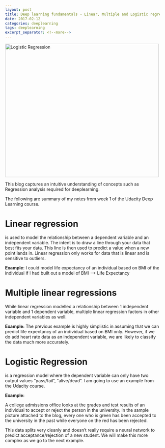 ```yaml
---
layout: post
title: Deep learning fundamentals - Linear, Multiple and Logistic regressions
date: 2017-02-12
categories: deeplearning
tags: deeplearning
excerpt_separator: <!--more-->
---
```


<a data-flickr-embed="true"  href="https://www.flickr.com/photos/singh_harpreet/32867204175/in/album-72157676656040944/" title="Logistic Regression"><img src="https://c1.staticflickr.com/1/384/32867204175_2bf573d38b.jpg" width="500" height="435" alt="Logistic Regression"></a><script async src="//embedr.flickr.com/assets/client-code.js" charset="utf-8"></script>


This blog captures an intuitive understanding of concepts such as Regression analysis required for deeplearning.
<!--more-->

The following are summary of my notes from week 1 of the Udacity Deep Learning course.

# Linear regression

is used to model the relationship between a dependent variable and an independent variable. The intent is to draw a line through your data that best fits your data. This line is then used to predict a value when a new point lands in. Linear regression only works for data that is linear and is sensitive to outliers.

__Example:__ I could model life expectancy of an individual based on BMI of the individual if I had built out a model of BMI —> Life Expectancy

# Multiple linear regressions

While linear regression modelled a relationship between 1 independent variable and 1 dependent variable, multiple linear regression factors in other independent variables as well.

__Example:__ The previous example is highly simplistic in assuming that we can predict life expectancy of an individual based on BMI only. However, if we do add heart rate data as an independent variable, we are likely to classify the data much more accurately.

# Logistic Regression

is a regression model where the dependent variable can only have two output values “pass/fail”, “alive/dead”. I am going to use an example from the Udacity course.

__Example:__

A college admissions office looks at the grades and test results of an individual to accept or reject the person in the university. In the sample picture attached to the blog, every one who is green has been accepted to the university in the past while everyone on the red has been rejected.

This data splits very cleanly and doesn’t really require a neural network to predict acceptance/rejection of a new student. We will make this more complex as we go to the next example.
